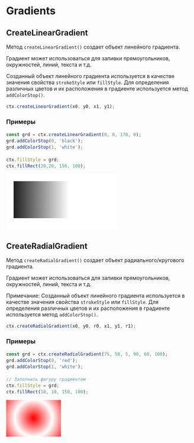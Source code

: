 # Gradients

## CreateLinearGradient
Метод `createLinearGradient()` создает объект линейного градиента.

Градиент может использоваться для заливки прямоугольников, окружностей, линий, текста и т.д.

Созданный объект линейного градиента используется в качестве значения свойства `strokeStyle` или `fillStyle`. Для определения различных цветов и их расположения в градиенте используется метод `addColorStop()`.

```js
ctx.createLinearGradient(x0, y0, x1, y1);
```

### Примеры

```js
const grd = ctx.createLinearGradient(0, 0, 170, 0);
grd.addColorStop(0, 'black');
grd.addColorStop(1, 'white');

ctx.fillStyle = grd;
ctx.fillRect(20,20, 150, 100);
```
![Alt text](../images/canvas/gradient1.png)

## CreateRadialGradient
Метод `createRadialGradient()` создает объект радиального/кругового градиента.

Градиент может использоваться для заливки прямоугольников, окружностей, линий, текста и т.д.

Примечание: Созданный объект линейного градиента используется в качестве значения свойства `strokeStyle` или `fillStyle`. Для определения различных цветов и их расположения в градиенте используется метод `addColorStop()`.

```js
ctx.createRadialGradient(x0, y0, r0, x1, y1, r1);
```

### Примеры
```js
const grd = ctx.createRadialGradient(75, 50, 5, 90, 60, 100);
grd.addColorStop(0, 'red');
grd.addColorStop(1, 'white');

// Заполнить фигуру градиентом
ctx.fillStyle = grd;
ctx.fillRect(10, 10, 150, 100);
```
![Alt text](../images/canvas/gradient3.png)
